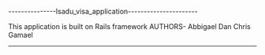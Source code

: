 ---------------Isadu_visa_application----------------------

This application is built on Rails framework
  AUTHORS- Abbigael
           Dan
           Chris
           Gamael
           
  ---------     
